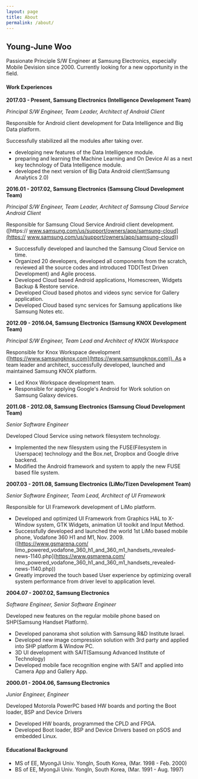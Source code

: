 ```yaml
---
layout: page
title: About
permalink: /about/
---
```

## __Young-June Woo__ ##

Passionate Principle S/W Engineer at Samsung Electronics, especially Mobile Devision since 2000.
Currently looking for a new opportunity in the field.


#### __Work Experiences__ ####

__2017.03 - Present,  Samsung Electronics (Intelligence Development Team)__

_Principal S/W Engineer, Team Leader, Architect of Android Client_

Responsible for Android client development for Data Intelligence and Big Data platform.

Successfully stabilized all the modules after taking over.

* developing new features of the Data Intelligence module.
* preparing and learning the Machine Learning and On Device AI as a next key technology of Data Intelligence module.
* developed the next version of Big Data Android client(Samsung Analytics 2.0)

__2016.01 - 2017.02,  Samsung Electronics (Samsung Cloud Development Team)__

_Principal S/W Engineer, Team Leader, Architect of Samsung Cloud Service Android Client_

Responsible for Samsung Cloud Service Android client development. ([https:// www.samsung.com/us/support/owners/app/samsung-cloud](https:// www.samsung.com/us/support/owners/app/samsung-cloud))
* Successfully developed and launched the Samsung Cloud Service on time.
* Organized 20 developers, developed all components from the scratch, reviewed all the source codes and introduced TDD(Test Driven Development) and Agile process.
* Developed Cloud based Android applications, Homescreen, Widgets Backup & Restore service.
* Developed Cloud based photos and videos sync service for Gallery application.
* Developed Cloud based sync services for Samsung applications like Samsung Notes etc.

__2012.09 - 2016.04,  Samsung Electronics (Samsung KNOX Development Team)__

_Principal S/W Engineer, Team Lead and Architect of KNOX Workspace_

Responsible for Knox Workspace development ([https://www.samsungknox.com](https://www.samsungknox.com)). As a team leader and architect, successfully developed, launched and maintained Samsung KNOX platform.
* Led Knox Workspace development team.
* Responsible for applying Google's Android for Work solution on Samsung Galaxy devices.

__2011.08 - 2012.08,  Samsung Electronics (Samsung Cloud Development Team)__

_Senior Software Engineer_

Developed Cloud Service using network filesystem technology.
* Implemented the new filesystem using the FUSE(Filesystem in Userspace) technology and the Box.net, Dropbox and Google drive backend.
* Modified the Android framework and system to apply the new FUSE based file system.   

__2007.03 - 2011.08,  Samsung Electronics (LiMo/Tizen Development Team)__

_Senior Software Engineer, Team Lead, Architect of UI Framework_

Responsible for UI Framework development of LiMo platform.
* Developed and optimized UI Framework from Graphics HAL to X-Window system, GTK Widgets, animation UI toolkit and Input Method.
* Successfully developed and launched the world 1st LiMo based mobile phone, Vodafone 360 H1 and M1, Nov. 2009. ([https://www.gsmarena.com/ limo_powered_vodafone_360_h1_and_360_m1_handsets_revealed- news-1140.php](https://www.gsmarena.com/ limo_powered_vodafone_360_h1_and_360_m1_handsets_revealed- news-1140.php))
* Greatly improved the touch based User experience by optimizing overall system performance from driver level to application level.


__2004.07 - 2007.02,  Samsung Electronics__

_Software Engineer, Senior Software Engineer_

Developed new features on the regular mobile phone based on SHP(Samsung Handset Platform).
* Developed panorama shot solution with Samsung R&D Institute Israel.
* Developed new image compression solution with 3rd party and applied into SHP platform & Window PC.
* 3D UI development with SAIT(Samsung Advanced Institute of Technology)
* Developed mobile face recognition engine with SAIT and applied into Camera App and Gallery App.

__2000.01 - 2004.06,  Samsung Electronics__

_Junior Engineer, Engineer_

Developed Motorola PowerPC based HW boards and porting the Boot loader, BSP and Device Drivers
* Developed HW boards, programmed the CPLD and FPGA.
* Developed Boot loader, BSP and Device Drivers based on pSOS and embedded Linux.

#### __Educational Background__ ####

* MS of EE, MyongJi Univ. YongIn, South Korea, (Mar. 1998 - Feb. 2000)
* BS of EE, MyongJi Univ. YongIn, South Korea, (Mar. 1991 - Aug. 1997)
